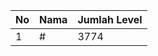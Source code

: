 | No | Nama            | Jumlah Level |
|----|-----------------|--------------|
| 1  | #    |    3774        |
